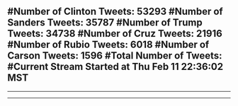 #Number of Clinton Tweets: 53293
#Number of Sanders Tweets: 35787
#Number of Trump Tweets: 34738
#Number of Cruz Tweets: 21916
#Number of Rubio Tweets: 6018
#Number of Carson Tweets: 1596
#Total Number of Tweets:  
#Current Stream Started at Thu Feb 11 22:36:02 MST
---
---
---
